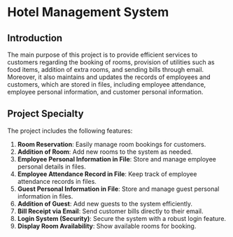 # Hotel Management System

## Introduction
The main purpose of this project is to provide efficient services to customers regarding the booking of rooms, provision of utilities such as food items, addition of extra rooms, and sending bills through email. Moreover, it also maintains and updates the records of employees and customers, which are stored in files, including employee attendance, employee personal information, and customer personal information.

## Project Specialty
The project includes the following features:

1. **Room Reservation**: Easily manage room bookings for customers.
2. **Addition of Room**: Add new rooms to the system as needed.
3. **Employee Personal Information in File**: Store and manage employee personal details in files.
4. **Employee Attendance Record in File**: Keep track of employee attendance records in files.
5. **Guest Personal Information in File**: Store and manage guest personal information in files.
6. **Addition of Guest**: Add new guests to the system efficiently.
7. **Bill Receipt via Email**: Send customer bills directly to their email.
8. **Login System (Security)**: Secure the system with a robust login feature.
9. **Display Room Availability**: Show available rooms for booking.


